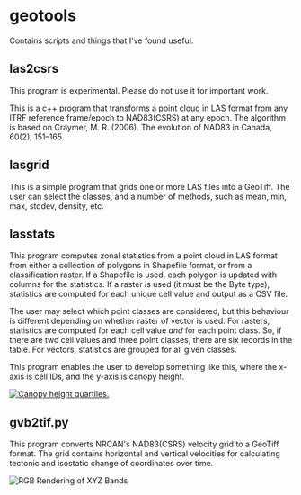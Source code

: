 # geotools

Contains scripts and things that I've found useful.

## las2csrs

This program is experimental. Please do not use it for important work.

This is a c++ program that transforms a point cloud in LAS format from any ITRF reference frame/epoch to NAD83(CSRS) at any epoch. The algorithm is based on Craymer, M. R. (2006). The evolution of NAD83 in Canada, 60(2), 151–165.

## lasgrid

This is a simple program that grids one or more LAS files into a GeoTiff. The user can select the classes, and a number of methods, such as mean, min, max, stddev, density, etc.

## lasstats

This program computes zonal statistics from a point cloud in LAS format from either a collection of polygons in Shapefile format, or from a classification raster. If a Shapefile is used, each polygon is updated with columns for the statistics. If a raster is used (it must be the Byte type), statistics are computed for each unique cell value and output as a CSV file.

The user may select which point classes are considered, but this behaviour is different depending on whether raster of vector is used. For rasters, statistics are computed for each cell value *and* for each point class. So, if there are two cell values and three point classes, there are six records in the table. For vectors, statistics are grouped for all given classes.

This program enables the user to develop something like this, where the x-axis is cell IDs, and the y-axis is canopy height.

[![Canopy height quartiles.](http://dijital.ca/files/classify/output_tn2.png)](http://dijital.ca/files/classify/output.png)

## gvb2tif.py

This program converts NRCAN's NAD83(CSRS) velocity grid to a GeoTiff format. The grid contains horizontal and 
vertical velocities for calculating tectonic and isostatic change of coordinates over time.

![RGB Rendering of XYZ Bands](http://dijital.ca/img/gvb2.jpg "RGB Rendering of XYZ Bands")

